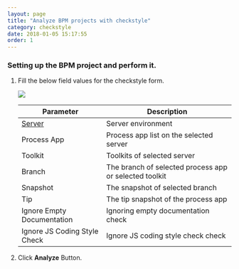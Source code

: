 ```yaml
---
layout: page
title: "Analyze BPM projects with checkstyle"
category: checkstyle
date: 2018-01-05 15:17:55
order: 1
---
```


### Setting up the BPM project and perform it.

   1. Fill the below field values for the checkstyle form.

      ![][checkstyle_checkstyleform]
    
      |   Parameter   | Description    |
      | ------------- |----------------|
      | [Server][1]   |Server environment|
      | Process App   |Process app list on the selected server|
      | Toolkit       |Toolkits of  selected server|
      | Branch        |The branch of selected process app or selected toolkit|
      |Snapshot       |The snapshot of selected branch|
      |Tip            |The tip snapshot of the process app|
      |Ignore Empty Documentation|Ignoring empty documentation check|
      |Ignore JS Coding Style Check|Ignore JS coding style check check|
    
   2. Click **Analyze** Button.
   
[checkstyle_checkstyleform]: ../images/checkstyle/checkstyle_checkstyleform.PNG
[1]: ../administration/administration-bpm-configuration.html
